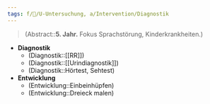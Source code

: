 ```yaml
---
tags: f/🦄/U-Untersuchung, a/Intervention/Diagnostik
---
```

> (Abstract::**5. Jahr.** Fokus Sprachstörung, Kinderkrankheiten.)
- **Diagnostik**
	- (Diagnostik::[[RR]])
	- (Diagnostik::[[Urindiagnostik]])
	- (Diagnostik::Hörtest, Sehtest)
- **Entwicklung**
	- (Entwicklung::Einbeinhüpfen)
	- (Entwicklung::Dreieck malen)